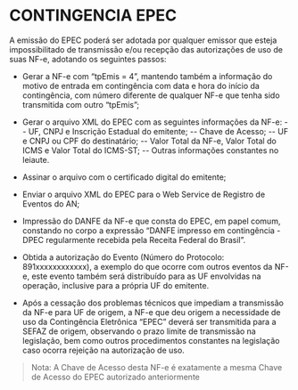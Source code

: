 # CONTINGENCIA EPEC

A emissão do EPEC poderá ser adotada por qualquer emissor que esteja impossibilitado de transmissão e/ou recepção das autorizações de uso de suas NF-e, adotando os seguintes passos:

- Gerar a NF-e com “tpEmis = 4”, mantendo também a informação do motivo de entrada em contingência com data e hora do início da contingência, com número diferente de qualquer NF-e que tenha sido transmitida com outro “tpEmis”;
- Gerar o arquivo XML do EPEC com as seguintes informações da NF-e:
-- UF, CNPJ e Inscrição Estadual do emitente;
-- Chave de Acesso;
-- UF e CNPJ ou CPF do destinatário;
-- Valor Total da NF-e, Valor Total do ICMS e Valor Total do ICMS-ST;
-- Outras informações constantes no leiaute.

- Assinar o arquivo com o certificado digital do emitente;
- Enviar o arquivo XML do EPEC para o Web Service de Registro de Eventos do AN;
- Impressão do DANFE da NF-e que consta do EPEC, em papel comum, constando no corpo a expressão “DANFE impresso em contingência - DPEC regularmente recebida pela Receita Federal do Brasil”.

- Obtida a autorização do Evento (Número do Protocolo: 891xxxxxxxxxxxx), a exemplo do que ocorre com outros eventos da NF-e, este evento também será distribuído para as UF envolvidas na operação, inclusive para a própria UF do emitente.

- Após a cessação dos problemas técnicos que impediam a transmissão da NF-e para UF de origem, a NF-e que deu origem a necessidade de uso da Contingência Eletrônica “EPEC” deverá ser transmitida para a SEFAZ de origem, observando o prazo limite de transmissão na legislação, bem como outros procedimentos constantes na legislação caso ocorra rejeição na autorização de uso.

> Nota: A Chave de Acesso desta NF-e é exatamente a mesma Chave de Acesso do EPEC autorizado anteriormente
